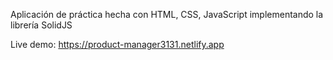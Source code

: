 Aplicación de práctica hecha con HTML, CSS, JavaScript implementando la librería SolidJS

Live demo: https://product-manager3131.netlify.app
